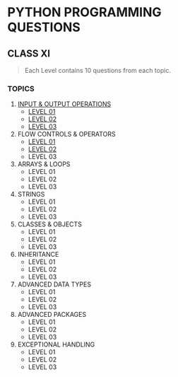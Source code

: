 # PYTHON PROGRAMMING QUESTIONS
## CLASS XI

> Each Level contains 10 questions from each topic.

### TOPICS
1. [INPUT & OUTPUT OPERATIONS](https://github.com/OddExtension5/CrashCourseOnPython/tree/main/PROGRAMMING_QUESTIONS/01-INPUT%26OUTPUT)
      + [LEVEL 01](https://github.com/OddExtension5/CrashCourseOnPython/blob/main/PROGRAMMING_QUESTIONS/01-INPUT%26OUTPUT/LEVEL-01.pdf)
      + [LEVEL 02](https://github.com/OddExtension5/CrashCourseOnPython/blob/main/PROGRAMMING_QUESTIONS/01-INPUT%26OUTPUT/LEVEL-02.pdf)
      + [LEVEL 03](https://github.com/OddExtension5/CrashCourseOnPython/blob/main/PROGRAMMING_QUESTIONS/01-INPUT%26OUTPUT/LEVEL-03.pdf)
2. FLOW CONTROLS & OPERATORS
      + [LEVEL 01](https://github.com/OddExtension5/CrashCourseOnPython/blob/main/PROGRAMMING_QUESTIONS/02-FLOW_CONTROL%26OPERATORS/LEVEL-01.pdf)
      + [LEVEL 02](https://github.com/OddExtension5/CrashCourseOnPython/blob/main/PROGRAMMING_QUESTIONS/02-FLOW_CONTROL%26OPERATORS/LEVEL-02.pdf)
      + LEVEL 03
3. ARRAYS & LOOPS
      + LEVEL 01
      + LEVEL 02
      + LEVEL 03
4. STRINGS
      + LEVEL 01
      + LEVEL 02
      + LEVEL 03
5. CLASSES & OBJECTS
      + LEVEL 01
      + LEVEL 02
      + LEVEL 03
6. INHERITANCE
      + LEVEL 01
      + LEVEL 02
      + LEVEL 03
7. ADVANCED DATA TYPES
      + LEVEL 01
      + LEVEL 02
      + LEVEL 03
8. ADVANCED PACKAGES
      + LEVEL 01
      + LEVEL 02
      + LEVEL 03
9. EXCEPTIONAL HANDLING
      + LEVEL 01
      + LEVEL 02
      + LEVEL 03

